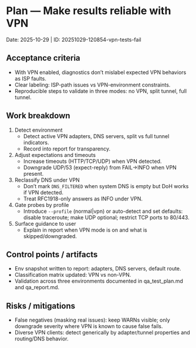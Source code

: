 # Plan — Make results reliable with VPN

Date: 2025-10-29 | ID: 20251029-120854-vpn-tests-fail

## Acceptance criteria
- With VPN enabled, diagnostics don’t mislabel expected VPN behaviors as ISP faults.
- Clear labeling: ISP-path issues vs VPN-environment constraints.
- Reproducible steps to validate in three modes: no VPN, split tunnel, full tunnel.

## Work breakdown
1. Detect environment
   - Detect active VPN adapters, DNS servers, split vs full tunnel indicators.
   - Record into report for transparency.
2. Adjust expectations and timeouts
   - Increase timeouts (HTTP/TCP/UDP) when VPN detected.
   - Downgrade UDP/53 (expect-reply) from FAIL→INFO when VPN present.
3. Reclassify DNS under VPN
   - Don’t mark `DNS_FILTERED` when system DNS is empty but DoH works if VPN detected.
   - Treat RFC1918-only answers as INFO under VPN.
4. Gate probes by profile
   - Introduce `--profile` (normal|vpn) or auto-detect and set defaults: disable traceroute; make UDP optional; restrict TCP ports to 80/443.
5. Surface guidance to user
   - Explain in report when VPN mode is on and what is skipped/downgraded.

## Control points / artifacts
- Env snapshot written to report: adapters, DNS servers, default route.
- Classification matrix updated: VPN vs non-VPN.
- Validation across three environments documented in qa_test_plan.md and qa_report.md.

## Risks / mitigations
- False negatives (masking real issues): keep WARNs visible; only downgrade severity where VPN is known to cause false fails.
- Diverse VPN clients: detect generically by adapter/tunnel properties and routing/DNS behavior.
